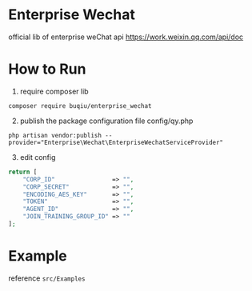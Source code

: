 # Enterprise Wechat
official lib of enterprise weChat api https://work.weixin.qq.com/api/doc
# How to Run
1. require composer lib
```shell
composer require buqiu/enterprise_wechat
```
2. publish the package configuration file config/qy.php
```shell
php artisan vendor:publish --provider="Enterprise\Wechat\EnterpriseWechatServiceProvider"
```
3. edit config
```php
return [
    "CORP_ID"                => "",
    "CORP_SECRET"            => "",
    "ENCODING_AES_KEY"       => "",
    "TOKEN"                  => "",
    "AGENT_ID"               => "",
    "JOIN_TRAINING_GROUP_ID" => ""
];
```
# Example
reference `src/Examples`
 
